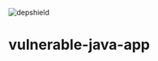 ![depshield](https://s3.us-east-2.amazonaws.com/rjack3-source-defender-shared-resources-badges-us-east-2/rjackson64840/vulnerable-java-app/depshield.svg)

# vulnerable-java-app
